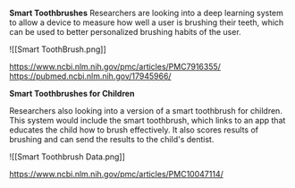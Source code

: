 
**Smart Toothbrushes** 
Researchers are looking into a deep learning system to allow a device to measure how well a user is brushing their teeth, which can be used to better personalized brushing habits of the user.

![[Smart ToothBrush.png]]



https://www.ncbi.nlm.nih.gov/pmc/articles/PMC7916355/
https://pubmed.ncbi.nlm.nih.gov/17945966/

**Smart Toothbrushes for Children**

Researchers also looking into a version of a smart toothbrush for children. This system would include the smart toothbrush, which links to an app that educates the child how to brush effectively. It also scores results of brushing and can send the results to the child's dentist. 



![[Smart Toothbrush Data.png]]



https://www.ncbi.nlm.nih.gov/pmc/articles/PMC10047114/
